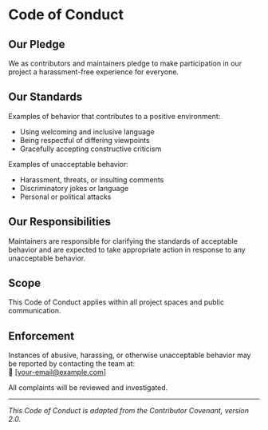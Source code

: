 # Code of Conduct

## Our Pledge

We as contributors and maintainers pledge to make participation in our project a harassment-free experience for everyone.

## Our Standards

Examples of behavior that contributes to a positive environment:
- Using welcoming and inclusive language
- Being respectful of differing viewpoints
- Gracefully accepting constructive criticism

Examples of unacceptable behavior:
- Harassment, threats, or insulting comments
- Discriminatory jokes or language
- Personal or political attacks

## Our Responsibilities

Maintainers are responsible for clarifying the standards of acceptable behavior and are expected to take appropriate action in response to any unacceptable behavior.

## Scope

This Code of Conduct applies within all project spaces and public communication.

## Enforcement

Instances of abusive, harassing, or otherwise unacceptable behavior may be reported by contacting the team at:  
📧 [your-email@example.com]

All complaints will be reviewed and investigated.

---

*This Code of Conduct is adapted from the Contributor Covenant, version 2.0.*

